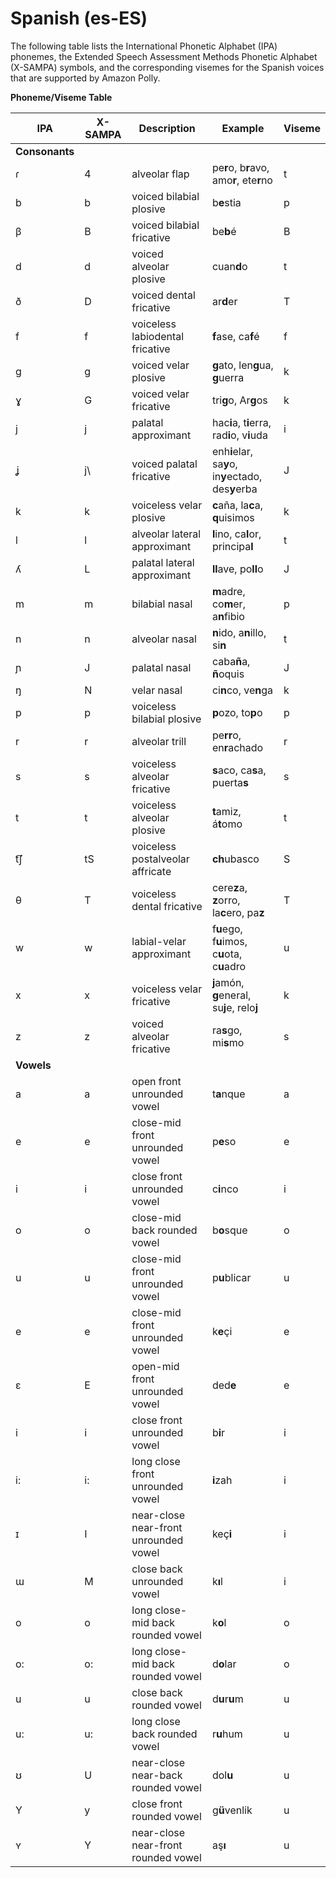 # Spanish \(es\-ES\)<a name="ph-table-spanish"></a>

The following table lists the International Phonetic Alphabet \(IPA\) phonemes, the Extended Speech Assessment Methods Phonetic Alphabet \(X\-SAMPA\) symbols, and the corresponding visemes for the Spanish voices that are supported by Amazon Polly\.


**Phoneme/Viseme Table**  

| IPA | X\-SAMPA | Description | Example | Viseme | 
| --- | --- | --- | --- | --- | 
|  **Consonants**  | 
| ɾ | 4 | alveolar flap | pe**r**o, b**r**avo, amo**r**, ete**r**no | t | 
| b | b | voiced bilabial plosive | b**e**stia | p | 
| β | B | voiced bilabial fricative | be**b**é | B | 
| d | d | voiced alveolar plosive | cuan**d**o | t | 
| ð | D | voiced dental fricative | ar**d**er | T | 
| f | f | voiceless labiodental fricative | **f**ase, ca**f**é | f | 
| g | g | voiced velar plosive | **g**ato, len**g**ua, **g**uerra | k | 
| ɣ | G | voiced velar fricative | tri**g**o, Ar**g**os | k | 
| j | j | palatal approximant | hac**i**a, t**i**erra, rad**i**o, v**i**uda | i | 
| ʝ | j\\ | voiced palatal fricative | enh**i**elar, sa**y**o, in**y**ectado, des**y**erba | J | 
| k | k | voiceless velar plosive | **c**aña, la**c**a, **q**uisimos | k | 
| l | l | alveolar lateral approximant | **l**ino, ca**l**or, principa**l** | t | 
| ʎ | L | palatal lateral approximant | **ll**ave, po**ll**o | J | 
| m | m | bilabial nasal | **m**adre, co**m**er, a**n**fibio | p | 
| n | n | alveolar nasal | **n**ido, a**n**illo, si**n** | t | 
| ɲ | J | palatal nasal | caba**ñ**a, **ñ**oquis | J | 
| ŋ | N | velar nasal | ci**n**co, ve**n**ga | k | 
| p | p | voiceless bilabial plosive | **p**ozo, to**p**o | p | 
| r | r | alveolar trill | pe**rr**o, en**r**achado | r | 
| s | s | voiceless alveolar fricative | **s**aco, ca**s**a, puerta**s** | s | 
| t | t | voiceless alveolar plosive | **t**amiz, á**t**omo | t | 
| t͡ʃ | tS | voiceless postalveolar affricate | **ch**ubasco | S | 
| θ | T | voiceless dental fricative | cere**z**a, **z**orro, la**c**ero, pa**z** | T | 
| w | w | labial\-velar approximant | f**u**ego, f**u**imos, c**u**ota, c**u**adro | u | 
| x | x | voiceless velar fricative | **j**amón, **g**eneral, su**j**e, relo**j** | k | 
| z | z | voiced alveolar fricative | ra**s**go, mi**s**mo | s | 
|  **Vowels**  | 
| a | a | open front unrounded vowel | t**a**nque | a | 
| e | e | close\-mid front unrounded vowel | p**e**so | e | 
| i | i | close front unrounded vowel | c**i**nco | i | 
| o | o | close\-mid back rounded vowel | b**o**sque | o | 
| u | u | close\-mid front unrounded vowel | p**u**blicar | u | 
| e | e | close\-mid front unrounded vowel | k**e**çi | e | 
| ɛ | E | open\-mid front unrounded vowel | ded**e** | e | 
| i | i | close front unrounded vowel | b**i**r | i | 
| i: | i: | long close front unrounded vowel | **i**zah | i | 
| ɪ | I | near\-close near\-front unrounded vowel | keç**i** | i | 
| ɯ | M | close back unrounded vowel | k**ı**l | i | 
| o | o | long close\-mid back rounded vowel | k**o**l | o | 
| o: | o: | long close\-mid back rounded vowel | d**o**lar | o | 
| u | u | close back rounded vowel | d**u**r**u**m | u | 
| u: | u: | long close back rounded vowel | r**u**hum | u | 
| ʊ | U | near\-close near\-back rounded vowel | dol**u** | u | 
| Y | y | close front rounded vowel | g**ü**venlik | u | 
| ʏ | Y | near\-close near\-front rounded vowel | aş**ı** | u | 